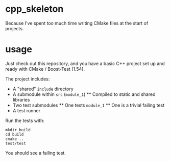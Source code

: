 cpp_skeleton
============

Because I've spent too much time writing CMake files at the start of projects.

usage
=====

Just check out this repository, and you have a basic C++ project set up and ready with CMake / Boost-Test (1.54).

The project includes:
* A "shared" `include` directory
* A submodule within `src` (`module_1`)
** Compiled to static and shared libraries
* Two test submodules
** One tests `module_1`
** One is a trivial failing test
* A test runner

Run the tests with:

    mkdir build
    cd build
    cmake ..
    test/test
    
You should see a failing test.
